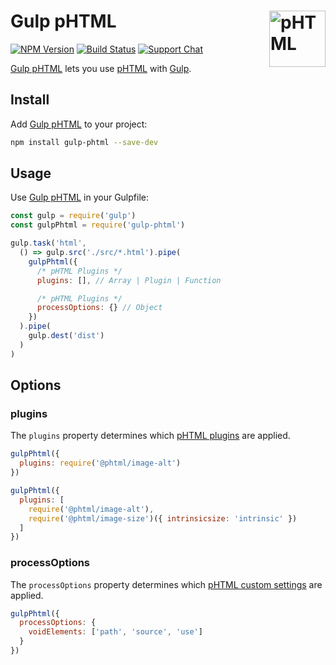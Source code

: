 # Gulp pHTML [<img src="https://phtml.io/logo.svg" alt="pHTML" width="90" height="90" align="right">][pHTML]

[![NPM Version][npm-img]][npm-url]
[![Build Status][cli-img]][cli-url]
[![Support Chat][git-img]][git-url]

[Gulp pHTML] lets you use [pHTML] with [Gulp].

## Install

Add [Gulp pHTML] to your project:

```bash
npm install gulp-phtml --save-dev
```

## Usage

Use [Gulp pHTML] in your Gulpfile:

```js
const gulp = require('gulp')
const gulpPhtml = require('gulp-phtml')

gulp.task('html',
  () => gulp.src('./src/*.html').pipe(
    gulpPhtml({
      /* pHTML Plugins */
      plugins: [], // Array | Plugin | Function

      /* pHTML Plugins */
      processOptions: {} // Object
    })
  ).pipe(
    gulp.dest('dist')
  )
)
```

## Options

### plugins

The `plugins` property determines which [pHTML plugins] are applied.

```js
gulpPhtml({
  plugins: require('@phtml/image-alt')
})
```

```js
gulpPhtml({
  plugins: [
    require('@phtml/image-alt'),
    require('@phtml/image-size')({ intrinsicsize: 'intrinsic' })
  ]
})
```

### processOptions

The `processOptions` property determines which [pHTML custom settings] are
applied.

```js
gulpPhtml({
  processOptions: {
    voidElements: ['path', 'source', 'use']
  }
})
```

[cli-img]: https://img.shields.io/travis/phtmlorg/gulp-phtml.svg
[cli-url]: https://travis-ci.org/phtmlorg/gulp-phtml
[git-img]: https://img.shields.io/badge/support-chat-blue.svg
[git-url]: https://gitter.im/phtmlorg/phtml
[npm-img]: https://img.shields.io/npm/v/gulp-phtml.svg
[npm-url]: https://www.npmjs.com/package/gulp-phtml

[Gulp]: https://github.com/gulpjs/gulp
[Gulp pHTML]: https://github.com/phtmlorg/gulp-phtml
[pHTML]: https://github.com/phtmlorg/phtml
[pHTML custom settings]: https://phtml.io/global.html#ProcessOptions
[pHTML plugins]: https://www.npmjs.com/search?q=keywords:phtml-plugin
